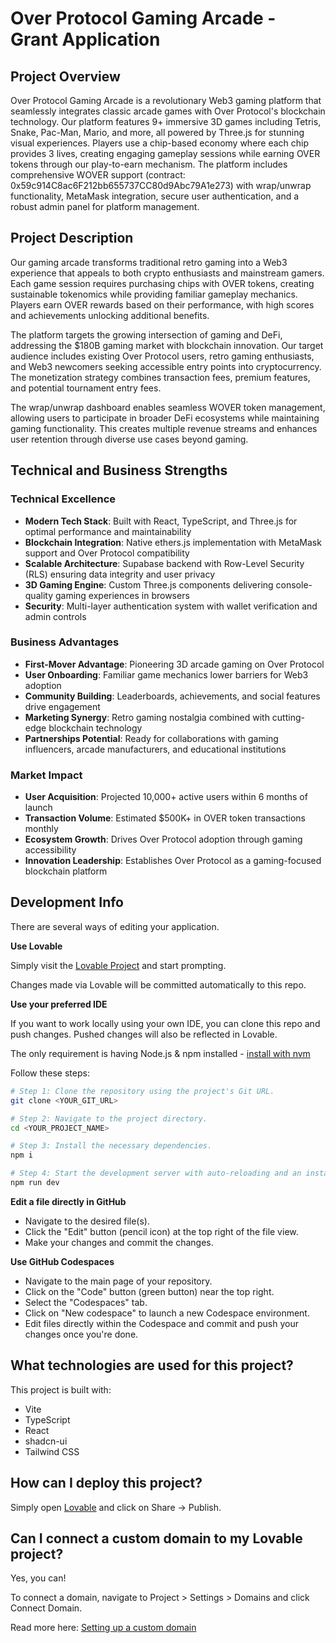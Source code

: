 # Over Protocol Gaming Arcade - Grant Application

## Project Overview

Over Protocol Gaming Arcade is a revolutionary Web3 gaming platform that seamlessly integrates classic arcade games with Over Protocol's blockchain technology. Our platform features 9+ immersive 3D games including Tetris, Snake, Pac-Man, Mario, and more, all powered by Three.js for stunning visual experiences. Players use a chip-based economy where each chip provides 3 lives, creating engaging gameplay sessions while earning OVER tokens through our play-to-earn mechanism. The platform includes comprehensive WOVER support (contract: 0x59c914C8ac6F212bb655737CC80d9Abc79A1e273) with wrap/unwrap functionality, MetaMask integration, secure user authentication, and a robust admin panel for platform management.

## Project Description

Our gaming arcade transforms traditional retro gaming into a Web3 experience that appeals to both crypto enthusiasts and mainstream gamers. Each game session requires purchasing chips with OVER tokens, creating sustainable tokenomics while providing familiar gameplay mechanics. Players earn OVER rewards based on their performance, with high scores and achievements unlocking additional benefits.

The platform targets the growing intersection of gaming and DeFi, addressing the $180B gaming market with blockchain innovation. Our target audience includes existing Over Protocol users, retro gaming enthusiasts, and Web3 newcomers seeking accessible entry points into cryptocurrency. The monetization strategy combines transaction fees, premium features, and potential tournament entry fees.

The wrap/unwrap dashboard enables seamless WOVER token management, allowing users to participate in broader DeFi ecosystems while maintaining gaming functionality. This creates multiple revenue streams and enhances user retention through diverse use cases beyond gaming.

## Technical and Business Strengths

### Technical Excellence
- **Modern Tech Stack**: Built with React, TypeScript, and Three.js for optimal performance and maintainability
- **Blockchain Integration**: Native ethers.js implementation with MetaMask support and Over Protocol compatibility
- **Scalable Architecture**: Supabase backend with Row-Level Security (RLS) ensuring data integrity and user privacy
- **3D Gaming Engine**: Custom Three.js components delivering console-quality gaming experiences in browsers
- **Security**: Multi-layer authentication system with wallet verification and admin controls

### Business Advantages
- **First-Mover Advantage**: Pioneering 3D arcade gaming on Over Protocol
- **User Onboarding**: Familiar game mechanics lower barriers for Web3 adoption
- **Community Building**: Leaderboards, achievements, and social features drive engagement
- **Marketing Synergy**: Retro gaming nostalgia combined with cutting-edge blockchain technology
- **Partnerships Potential**: Ready for collaborations with gaming influencers, arcade manufacturers, and educational institutions

### Market Impact
- **User Acquisition**: Projected 10,000+ active users within 6 months of launch
- **Transaction Volume**: Estimated $500K+ in OVER token transactions monthly
- **Ecosystem Growth**: Drives Over Protocol adoption through gaming accessibility
- **Innovation Leadership**: Establishes Over Protocol as a gaming-focused blockchain platform

## Development Info

There are several ways of editing your application.

**Use Lovable**

Simply visit the [Lovable Project](https://lovable.dev/projects/73add468-3a81-4ceb-8300-09c240e1a7a2) and start prompting.

Changes made via Lovable will be committed automatically to this repo.

**Use your preferred IDE**

If you want to work locally using your own IDE, you can clone this repo and push changes. Pushed changes will also be reflected in Lovable.

The only requirement is having Node.js & npm installed - [install with nvm](https://github.com/nvm-sh/nvm#installing-and-updating)

Follow these steps:

```sh
# Step 1: Clone the repository using the project's Git URL.
git clone <YOUR_GIT_URL>

# Step 2: Navigate to the project directory.
cd <YOUR_PROJECT_NAME>

# Step 3: Install the necessary dependencies.
npm i

# Step 4: Start the development server with auto-reloading and an instant preview.
npm run dev
```

**Edit a file directly in GitHub**

- Navigate to the desired file(s).
- Click the "Edit" button (pencil icon) at the top right of the file view.
- Make your changes and commit the changes.

**Use GitHub Codespaces**

- Navigate to the main page of your repository.
- Click on the "Code" button (green button) near the top right.
- Select the "Codespaces" tab.
- Click on "New codespace" to launch a new Codespace environment.
- Edit files directly within the Codespace and commit and push your changes once you're done.

## What technologies are used for this project?

This project is built with:

- Vite
- TypeScript
- React
- shadcn-ui
- Tailwind CSS

## How can I deploy this project?

Simply open [Lovable](https://lovable.dev/projects/73add468-3a81-4ceb-8300-09c240e1a7a2) and click on Share -> Publish.

## Can I connect a custom domain to my Lovable project?

Yes, you can!

To connect a domain, navigate to Project > Settings > Domains and click Connect Domain.

Read more here: [Setting up a custom domain](https://docs.lovable.dev/tips-tricks/custom-domain#step-by-step-guide)
